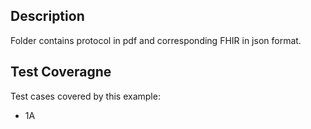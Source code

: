 ## Description

Folder contains protocol in pdf and corresponding FHIR in json format.

## Test Coveragne

Test cases covered by this example:
* 1A 


